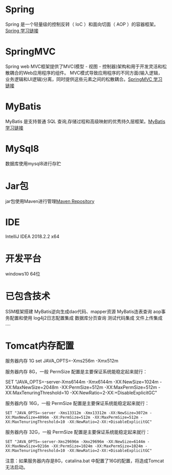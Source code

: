 # Spring 
Spring 是一个轻量级的控制反转（ IoC ）和面向切面（ AOP ）的容器框架。[Spring 学习链接](https://www.yiibai.com/spring/)
# SpringMVC
Spring web MVC框架提供了MVC(模型 - 视图 - 控制器)架构和用于开发灵活和松散耦合的Web应用程序的组件。 MVC模式导致应用程序的不同方面(输入逻辑，业务逻辑和UI逻辑)分离，同时提供这些元素之间的松散耦合。[SpringMVC 学习链接](https://www.yiibai.com/spring_mvc/springmvc_overview.html)
# MyBatis
MyBatis 是支持普通 SQL 查询,存储过程和高级映射的优秀持久层框架。[MyBatis 学习链接](https://www.yiibai.com/mybatis/)
# MySql8
数据库使用mysql8进行存贮
# Jar包
jar包使用Maven进行管理[Maven Repository](https://mvnrepository.com/)
# IDE
IntelliJ IDEA 2018.2.2 x64
# 开发平台
windows10 64位
# 已包含技术
SSM框架搭建
MyBatis逆向生成dao代码、mapper资源
MyBatis连表查询
aop事务配置和使用
log4j2日志配置集成
数据库分页查询
测试代码集成
文件上传集成
....
# Tomcat内存配置
服务器内存 1G
    set JAVA_OPTS=-Xms256m -Xmx512m

服务器内存 8G，一般 PermSize 配置是主要保证系统能稳定起来就行：

   SET "JAVA_OPTS=-server-Xms6144m -Xmx6144m -XX:NewSize=1024m -XX:MaxNewSize=2048m -XX:PermSize=512m -XX:MaxPermSize=512m -XX:MaxTenuringThreshold=10 -XX:NewRatio=2-XX:+DisableExplicitGC" 

服务器内存 16G，一般 PermSize 配置是主要保证系统能稳定起来就行：

    SET "JAVA_OPTS=-server -Xms13312m -Xmx13312m -XX:NewSize=3072m -XX:MaxNewSize=4096m -XX:PermSize=512m -XX:MaxPermSize=512m -XX:MaxTenuringThreshold=10 -XX:NewRatio=2-XX:+DisableExplicitGC"

服务器内存 32G，一般 PermSize 配置是主要保证系统能稳定起来就行：

    SET "JAVA_OPTS=-server-Xms29696m -Xmx29696m -XX:NewSize=6144m -XX:MaxNewSize=9216m -XX:PermSize=1024m -XX:MaxPermSize=1024m -XX:MaxTenuringThreshold=10 -XX:NewRatio=2-XX:+DisableExplicitGC"

 注意：如果服务器内存是8G，catalina.bat 中配置了16G的配置，将造成Tomcat无法启动。